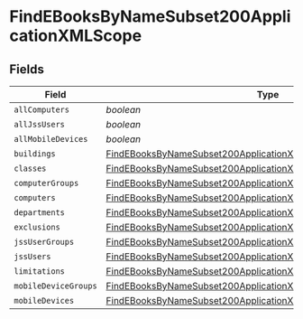# FindEBooksByNameSubset200ApplicationXMLScope


## Fields

| Field                                                                                                                                                         | Type                                                                                                                                                          | Required                                                                                                                                                      | Description                                                                                                                                                   |
| ------------------------------------------------------------------------------------------------------------------------------------------------------------- | ------------------------------------------------------------------------------------------------------------------------------------------------------------- | ------------------------------------------------------------------------------------------------------------------------------------------------------------- | ------------------------------------------------------------------------------------------------------------------------------------------------------------- |
| `allComputers`                                                                                                                                                | *boolean*                                                                                                                                                     | :heavy_minus_sign:                                                                                                                                            | N/A                                                                                                                                                           |
| `allJssUsers`                                                                                                                                                 | *boolean*                                                                                                                                                     | :heavy_minus_sign:                                                                                                                                            | N/A                                                                                                                                                           |
| `allMobileDevices`                                                                                                                                            | *boolean*                                                                                                                                                     | :heavy_minus_sign:                                                                                                                                            | N/A                                                                                                                                                           |
| `buildings`                                                                                                                                                   | [FindEBooksByNameSubset200ApplicationXMLScopeBuildings](../../models/operations/findebooksbynamesubset200applicationxmlscopebuildings.md)[]                   | :heavy_minus_sign:                                                                                                                                            | N/A                                                                                                                                                           |
| `classes`                                                                                                                                                     | [FindEBooksByNameSubset200ApplicationXMLScopeClasses](../../models/operations/findebooksbynamesubset200applicationxmlscopeclasses.md)[]                       | :heavy_minus_sign:                                                                                                                                            | N/A                                                                                                                                                           |
| `computerGroups`                                                                                                                                              | [FindEBooksByNameSubset200ApplicationXMLScopeComputerGroups](../../models/operations/findebooksbynamesubset200applicationxmlscopecomputergroups.md)[]         | :heavy_minus_sign:                                                                                                                                            | N/A                                                                                                                                                           |
| `computers`                                                                                                                                                   | [FindEBooksByNameSubset200ApplicationXMLScopeComputers](../../models/operations/findebooksbynamesubset200applicationxmlscopecomputers.md)[]                   | :heavy_minus_sign:                                                                                                                                            | N/A                                                                                                                                                           |
| `departments`                                                                                                                                                 | [FindEBooksByNameSubset200ApplicationXMLScopeDepartments](../../models/operations/findebooksbynamesubset200applicationxmlscopedepartments.md)[]               | :heavy_minus_sign:                                                                                                                                            | N/A                                                                                                                                                           |
| `exclusions`                                                                                                                                                  | [FindEBooksByNameSubset200ApplicationXMLScopeExclusions](../../models/operations/findebooksbynamesubset200applicationxmlscopeexclusions.md)                   | :heavy_minus_sign:                                                                                                                                            | N/A                                                                                                                                                           |
| `jssUserGroups`                                                                                                                                               | [FindEBooksByNameSubset200ApplicationXMLScopeJssUserGroups](../../models/operations/findebooksbynamesubset200applicationxmlscopejssusergroups.md)[]           | :heavy_minus_sign:                                                                                                                                            | N/A                                                                                                                                                           |
| `jssUsers`                                                                                                                                                    | [FindEBooksByNameSubset200ApplicationXMLScopeJssUsers](../../models/operations/findebooksbynamesubset200applicationxmlscopejssusers.md)[]                     | :heavy_minus_sign:                                                                                                                                            | N/A                                                                                                                                                           |
| `limitations`                                                                                                                                                 | [FindEBooksByNameSubset200ApplicationXMLScopeLimitations](../../models/operations/findebooksbynamesubset200applicationxmlscopelimitations.md)                 | :heavy_minus_sign:                                                                                                                                            | N/A                                                                                                                                                           |
| `mobileDeviceGroups`                                                                                                                                          | [FindEBooksByNameSubset200ApplicationXMLScopeMobileDeviceGroups](../../models/operations/findebooksbynamesubset200applicationxmlscopemobiledevicegroups.md)[] | :heavy_minus_sign:                                                                                                                                            | N/A                                                                                                                                                           |
| `mobileDevices`                                                                                                                                               | [FindEBooksByNameSubset200ApplicationXMLScopeMobileDevices](../../models/operations/findebooksbynamesubset200applicationxmlscopemobiledevices.md)[]           | :heavy_minus_sign:                                                                                                                                            | N/A                                                                                                                                                           |